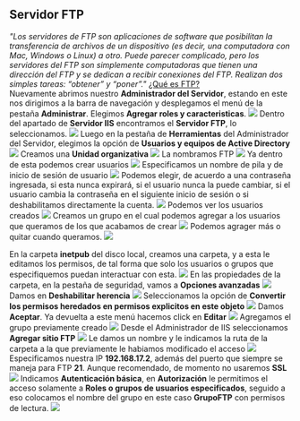 ## Servidor FTP
_"Los servidores de FTP son aplicaciones de software que posibilitan la transferencia de archivos de un dispositivo (es decir, una computadora con Mac, Windows o Linux) a otro. Puede parecer complicado, pero los servidores del FTP son simplemente computadoras que tienen una dirección del FTP y se dedican a recibir conexiones del FTP. Realizan dos simples tareas: “obtener” y “poner”."_
[¿Qué es FTP?](https://experience.dropbox.com/es-la/resources/what-is-ftp)
<br>
Nuevamente abrimos nuestro **Administrador del Servidor**, estando en este nos dirigimos a la barra de navegación y desplegamos el menú de la pestaña **Administrar**. Elegimos **Agregar roles y caracteristicas**.
![](./img/prev/5.png)
Dentro del apartado de **Servidor IIS** encontramos el **Servidor FTP**, lo seleccionamos.
![](./img/ftp/1.png)
Luego en la pestaña de **Herramientas** del Administrador del Servidor, elegimos la opción de **Usuarios y equipos de Active Directory**
![](./img/ftp/2.png)
Creamos una **Unidad organizativa**
![](./img/ftp/3.png)
La nombramos FTP
![](./img/ftp/4.png)
Ya dentro de esta podemos crear usuarios
![](./img/ftp/5.png)
Especificamos un nombre de pila y de inicio de sesión de usuario
![](./img/ftp/6.png)
Podemos elegir, de acuerdo a una contraseña ingresada, si esta nunca expirará, si el usuario nunca la puede cambiar, si el usuario cambia la contraseña en el siguiente inicio de sesión o si deshabilitamos directamente la cuenta.
![](./img/ftp/7.png)
Podemos ver los usuarios creados
![](./img/ftp/8.png)
Creamos un grupo en el cual podemos agregar a los usuarios que queramos de los que acabamos de crear
![](./img/ftp/9.png)
Podemos agrager más o quitar cuando queramos.
![](./img/ftp/10.png)

En la carpeta **inetpub** del disco local, creamos una carpeta, y a esta le editamos los permisos, de tal forma que solo los usuarios o grupos que especifiquemos puedan interactuar con esta.
![](./img/ftp/11.png)
En las propiedades de la carpeta, en la pestaña de seguridad, vamos a **Opciones avanzadas**
![](./img/ftp/12.png)
Damos en **Deshabilitar herencia**
![](./img/ftp/13.png)
Seleccionamos la opción de **Convertir los permisos heredados en permisos explicitos en este objeto**
![](./img/ftp/14.png)
Damos **Aceptar**. Ya devuelta a este menú hacemos click en **Editar**
![](./img/ftp/12.png)
Agregamos el grupo previamente creado
![](./img/ftp/15.png)
Desde el Administrador de IIS seleccionamos **Agregar sitio FTP**
![](./img/ftp/16.png)
Le damos un nombre y le indicamos la ruta de la carpeta a la que previamente le habiamos modificado el acceso
![](./img/ftp/17.png)
Especificamos nuestra IP **192.168.17.2**, además del puerto que siempre se maneja para FTP **21**. Aunque recomendado, de momento no usaremos **SSL**
![](./img/ftp/18.png)
Indicamos **Autenticación básica**, en **Autorización** le permitimos el acceso solamente a **Roles o grupos de usuarios especificados**, seguido a eso colocamos el nombre del grupo en este caso **GrupoFTP** con permisos de lectura.
![](./img/ftp/19.png)